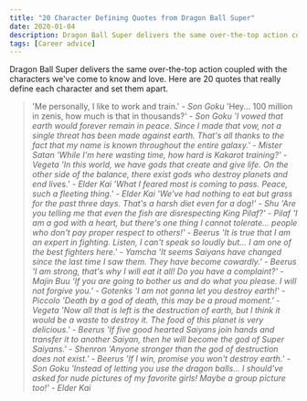 ```yaml
---
title: "20 Character Defining Quotes from Dragon Ball Super"
date: 2020-01-04
description: Dragon Ball Super delivers the same over-the-top action coupled with the characters we've come to know and love.
tags: [Career advice]
---
```


Dragon Ball Super delivers the same over-the-top action coupled with the characters we've come to know and love. Here are 20 quotes that really define each character and set them apart.

> 'Me personally, I like to work and train.' - <cite>Son Goku</cite>
> 'Hey... 100 million in zenis, how much is that in thousands?' - <cite>Son Goku<cite>
> 'I vowed that earth would forever remain in peace. Since I made that vow, not a single threat has been made against earth. That's all thanks to the fact that my name is known throughout the entire galaxy.' - <cite>Mister Satan<cite>
> 'While I'm here wasting time, how hard is Kakarot training?' - <cite>Vegeta</cite>
> 'In this world, we have gods that create and give life. On the other side of the balance, there exist gods who destroy planets and end lives.' - <cite>Elder Kai</cite>
> 'What I feared most is coming to pass. Peace, such a fleeting thing.' - <cite>Elder Kai</cite>
> 'We've had nothing to eat but grass for the past three days. That's a harsh diet even for a dog!' - <cite>Shu</cite>
> 'Are you telling me that even the fish are disrespecting King Pilaf?' - <cite>Pilaf</cite>
> 'I am a god with a heart, but there's one thing I cannot tolerate... people who don't pay proper respect to others!' - <cite>Beerus</cite>
> 'It is true that I am an expert in fighting. Listen, I can't speak so loudly but... I am one of the best fighters here.' - <cite>Yamcha</cite>
> 'It seems Saiyans have changed since the last time I saw them. They have become cowardly.' - <cite>Beerus</cite>
> 'I am strong, that's why I will eat it all! Do you have a complaint?' - <cite>Majin Buu</cite>
> 'If you are going to bother us and do what you please. I will not forgive you.' - <cite>Gotenks</cite>
> 'I am not gonna let you destroy earth!' - <cite>Piccolo</cite>
> 'Death by a god of death, this may be a proud moment.' - <cite>Vegeta</cite>
> 'Now all that is left is the destruction of earth, but I think it would be a waste to destroy it. The food of this planet is very delicious.' - <cite>Beerus</cite>
> 'If five good hearted Saiyans join hands and transfer it to another Saiyan, then he will become the god of Super Saiyans.' - <cite>Shenron</cite>
> 'Anyone stronger than the god of destruction does not exist.' - <cite>Beerus</cite>
> 'If I win, promise you won't destroy earth.' - <cite>Son Goku</cite>
> 'Instead of letting you use the dragon balls... I should've asked for nude pictures of my favorite girls! Maybe a group picture too!' - <cite>Elder Kai</cite>
